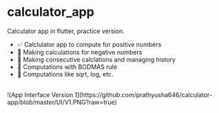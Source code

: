 # calculator_app

Calculator app in flutter, practice version.

- :white_check_mark: Calclulator app to compute for positive numbers
- :black_square_button: Making calculations for negative numbers
- :black_square_button: Making consecutive calclations and managing history
- :black_square_button: Computations with BODMAS rule
- :black_square_button: Computations like sqrt, log, etc.

<br/>
![App Interface Version 1](https://github.com/prathyusha646/calculator-app/blob/master/UI/V1.PNG?raw=true)